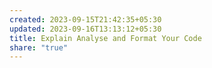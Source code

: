 ```yaml
---
created: 2023-09-15T21:42:35+05:30
updated: 2023-09-16T13:13:12+05:30
title: Explain Analyse and Format Your Code
share: "true"
---
```

